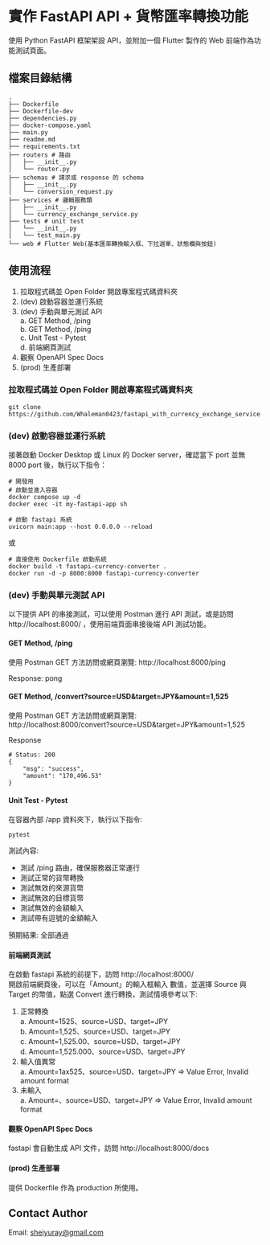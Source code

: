 # 實作 FastAPI API + 貨幣匯率轉換功能
使用 Python FastAPI 框架架設 API，並附加一個 Flutter 製作的 Web 前端作為功能測試頁面。

## 檔案目錄結構
```
.
├── Dockerfile
├── Dockerfile-dev
├── dependencies.py
├── docker-compose.yaml
├── main.py
├── readme.md
├── requirements.txt
├── routers # 路由
│   ├── __init__.py
│   └── router.py
├── schemas # 請求或 response 的 schema
│   ├── __init__.py
│   └── conversion_request.py
├── services # 邏輯服務類
│   ├── __init__.py
│   └── currency_exchange_service.py
├── tests # unit test
│   └── __init__.py
│   └── test_main.py
└── web # Flutter Web(基本匯率轉換輸入框、下拉選單、狀態欄與按鈕)
```

## 使用流程
1. 拉取程式碼並 Open Folder 開啟專案程式碼資料夾
2. (dev) 啟動容器並運行系統
3. (dev) 手動與單元測試 API  
a. GET Method, /ping  
b. GET Method, /ping  
c. Unit Test - Pytest  
d. 前端網頁測試
4. 觀察 OpenAPI Spec Docs
5. (prod) 生產部署

### 拉取程式碼並 Open Folder 開啟專案程式碼資料夾
```
git clone https://github.com/Whaleman0423/fastapi_with_currency_exchange_service.git
```

### (dev) 啟動容器並運行系統
接著啟動 Docker Desktop 或 Linux 的 Docker server，確認當下 port 並無 8000 port 後，執行以下指令：

```
# 開發用
# 啟動並進入容器
docker compose up -d
docker exec -it my-fastapi-app sh

# 啟動 fastapi 系統
uvicorn main:app --host 0.0.0.0 --reload
```
或
```
# 直接使用 Dockerfile 啟動系統
docker build -t fastapi-currency-converter .
docker run -d -p 8000:8000 fastapi-currency-converter
```

### (dev) 手動與單元測試 API
以下提供 API 的串接測試，可以使用 Postman 進行 API 測試，或是訪問 http://localhost:8000/ ，使用前端頁面串接後端 API 測試功能。

#### GET Method, /ping
使用 Postman GET 方法訪問或網頁瀏覽: http://localhost:8000/ping

Response: pong

#### GET Method, /convert?source=USD&target=JPY&amount=1,525
使用 Postman GET 方法訪問或網頁瀏覽:  
http://localhost:8000/convert?source=USD&target=JPY&amount=1,525

Response
```
# Status: 200
{
    "msg": "success",
    "amount": "170,496.53"
}
```

#### Unit Test - Pytest
在容器內部 /app 資料夾下，執行以下指令:
```
pytest
```
測試內容:  
* 測試 /ping 路由，確保服務器正常運行
* 測試正常的貨幣轉換
* 測試無效的來源貨幣
* 測試無效的目標貨幣
* 測試無效的金額輸入
* 測試帶有逗號的金額輸入

預期結果: 全部通過

#### 前端網頁測試
在啟動 fastapi 系統的前提下，訪問 http://localhost:8000/  
開啟前端網頁後，可以在「Amount」的輸入框輸入 數值，並選擇 Source 與 Target 的幣值，點選 Convert 進行轉換，測試情境參考以下:  
1. 正常轉換  
a. Amount=1525、source=USD、target=JPY    
b. Amount=1,525、source=USD、target=JPY  
c. Amount=1,525.00、source=USD、target=JPY  
d. Amount=1,525.000、source=USD、target=JPY
2. 輸入值異常  
a. Amount=1ax525、source=USD、target=JPY => Value Error, Invalid amount format
3. 未輸入  
a. Amount=、source=USD、target=JPY => Value Error, Invalid amount format

#### 觀察 OpenAPI Spec Docs
fastapi 會自動生成 API 文件，訪問 http://localhost:8000/docs

#### (prod) 生產部署
提供 Dockerfile 作為 production 所使用。  

## Contact Author
Email: sheiyuray@gmail.com